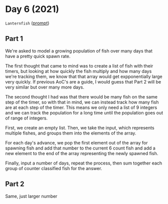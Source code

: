 # Day 6 (2021)

`Lanternfish` ([prompt](https://adventofcode.com/2021/day/6))

## Part 1

We're asked to model a growing population of fish over many days that have a pretty quick spawn rate.

The first thought that came to mind was to create a list of fish with their timers,
but looking at how quickly the fish multiply and how many days we're tracking them,
we know that that array would get expponentially large very quickly. If previous
AoC's are a guide, I would guess that Part 2 will be very similar but over many more days.

The second thought I had was that there would be many fish on the same step of the timer,
so with that in mind, we can instead track how many fish are at each step of the timer.
This means we only need a list of 9 integers and we can track the population for a long
time until the population goes out of range of integers.

First, we create an empty list. Then, we take the input, which represents multiple fishes, and groups them into the elements of the array.

For each day's advance, we pop the first element out of the array for spawning fish and add that number to the current 6 count fish and add a new element to the end of the array
representing the newly spawned fish.

Finally, input a number of days, repeat the process, then sum together each group of
counter classified fish for the answer.

## Part 2

Same, just larger number
